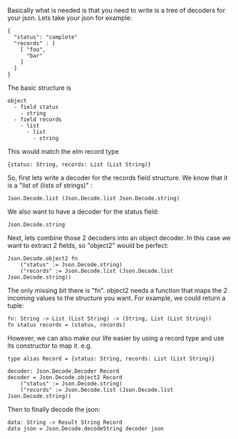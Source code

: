 Basically what is needed is that you need to write is a tree of
decoders for your json. Lets take your json for example:


```
{
  "status": "complete"
  "records" : [
    [ "foo",
      "bar"
    ]
  ]
}
```

The basic structure is

```
object
  - field status
    - string
  - field records
    - list
      - list
        - string
```

This would match the elm record type

```
{status: String, records: List (List String)}
```

So, first lets write a decoder for the records field structure. We
know that it is a "list of (lists of strings)" :

```
Json.Decode.list (Json.Decode.list Json.Decode.string)
```

We also want to have a decoder for the status field:

```
Json.Decode.string
```

Next, lets combine those 2 decoders into an object decoder. In this
case we want to extract 2 fields, so "object2" would be perfect:

```
Json.Decode.object2 fn
    ("status" := Json.Decode.string)
    ("records" := Json.Decode.list (Json.Decode.list Json.Decode.string))
```

The only missing bit there is "fn". object2 needs a function that maps
the 2 incoming values to the structure you want. For example, we could
return a tuple:

```
fn: String -> List (List String) -> (String, List (List String))
fn status records = (status, records)
```

However, we can also make our life easier by using a record type and
use its constructor to map it. e.g.

```
type alias Record = {status: String, records: List (List String)}

decoder: Json.Decode.Decoder Record
decoder = Json.Decode.object2 Record
    ("status" := Json.Decode.string)
    ("records" := Json.Decode.list (Json.Decode.list Json.Decode.string))
```

Then to finally decode the json:

```
data: String -> Result String Record
data json = Json.Decode.decodeString decoder json
```

